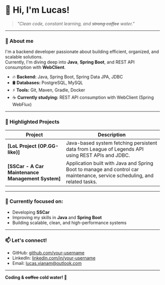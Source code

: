 # 👋 Hi, I'm Lucas!

> *"Clean code, constant learning, and ~~strong coffee~~ water."*

---

### 🚀 About me

I'm a backend developer passionate about building efficient, organized, and scalable solutions.  
Currently, I'm diving deep into **Java**, **Spring Boot**, and REST API consumption with **WebClient**.

- 🔥 **Backend:** Java, Spring Boot, Spring Data JPA, JDBC
- 🛢️ **Databases:** PostgreSQL, MySQL
- ⚡ **Tools:** Git, Maven, Gradle, Docker
- ☕ **Currently studying:** REST API consumption with WebClient (Spring WebFlux)

---

### 📖 Highlighted Projects

| Project | Description |
|---------|-------------|
| **[LoL Project (OP.GG-like)]** | Java-based system fetching persistent data from League of Legends API using REST APIs and JDBC. |
| **[SSCar - A Car Maintenance Management System]** | Application built with Java and Spring Boot to manage and control car maintenance, service scheduling, and related tasks. |

---

### 🎯 Currently focused on:

- Developing **SSCar**
- Improving my skills in **Java** and **Spring Boot**
- Building scalable, clean, and high-performance systems

---

### 📫 Let's connect!

- GitHub: [github.com/your-username](https://github.com/lucasvm1)
- LinkedIn: [linkedin.com/in/your-username](https://linkedin.com/in/lucasvmaia)
- Email: lucas.vianam@outlook.com

---

**Coding & ~~coffee~~ cold water! 🚀**
